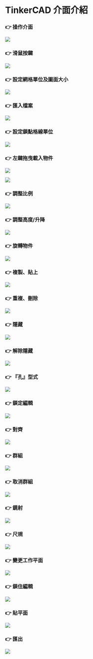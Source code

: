 # TinkerCAD 介面介紹

### 👉 操作介面

![](.gitbook/assets/image%20%2815%29.png)

### 👉 滑鼠按鍵

![](.gitbook/assets/image%20%284%29.png)

### 👉 **設定網格單位及圖面大小**

![](.gitbook/assets/image%20%281%29.png)

### 👉 **匯入檔案**

![](.gitbook/assets/image%20%2811%29.png)

### 👉 **設定鎖點格線單位**

![](.gitbook/assets/image%20%2854%29.png)

### 👉 **左鍵拖曳載入物件**

![](.gitbook/assets/image%20%2819%29.png)

![](.gitbook/assets/image%20%2838%29.png)

### 👉 **調整比例**

![](.gitbook/assets/image%20%2816%29.png)

### 👉 **調整高度/升降**

![](.gitbook/assets/image%20%2847%29.png)

### 👉 **旋轉物件**

![](.gitbook/assets/image%20%2841%29.png)

### 👉 **複製、貼上**

![](.gitbook/assets/image%20%2828%29.png)

### 👉 **重複、刪除**

![](.gitbook/assets/image%20%2839%29.png)

### 👉 **隱藏**

![](.gitbook/assets/image%20%2853%29.png)

### 👉 **解除隱藏**

![](.gitbook/assets/image%20%2818%29.png)

### 👉 **『孔』型式**

![](.gitbook/assets/image%20%2840%29.png)

### 👉 **鎖定編輯**

![](.gitbook/assets/image%20%2850%29.png)

### 👉 **對齊**

![](.gitbook/assets/image%20%2817%29.png)

### 👉 **群組**

![](.gitbook/assets/image%20%2824%29.png)

### 👉 **取消群組**

![](.gitbook/assets/image%20%2843%29.png)

### 👉 **鏡射**

![](.gitbook/assets/image%20%2837%29.png)

### 👉 **尺規**

![](.gitbook/assets/image%20%2842%29.png)

### 👉 **變更工作平面**

![](.gitbook/assets/image%20%283%29.png)

### 👉 **鎖住編輯**

![](.gitbook/assets/image%20%286%29.png)

### 👉 **貼平面**

![](.gitbook/assets/image%20%2833%29.png)

### 👉 **匯出**

![](.gitbook/assets/image%20%2820%29.png)







